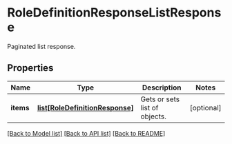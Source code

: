 # RoleDefinitionResponseListResponse

Paginated list response.
## Properties
Name | Type | Description | Notes
------------ | ------------- | ------------- | -------------
**items** | [**list[RoleDefinitionResponse]**](RoleDefinitionResponse.md) | Gets or sets list of objects. | [optional] 

[[Back to Model list]](../README.md#documentation-for-models) [[Back to API list]](../README.md#documentation-for-api-endpoints) [[Back to README]](../README.md)


